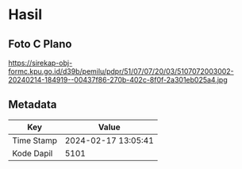 # Hasil

## Foto C Plano

https://sirekap-obj-formc.kpu.go.id/d39b/pemilu/pdpr/51/07/07/20/03/5107072003002-20240214-184919--00437f86-270b-402c-8f0f-2a301eb025a4.jpg


## Metadata

| Key        | Value               |
| ---------- | ------------------- |
| Time Stamp | 2024-02-17 13:05:41 |
| Kode Dapil | 5101                |



